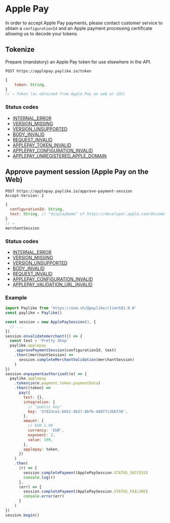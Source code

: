 # Apple Pay

In order to accept Apple Pay payments, please contact customer service to obtain
a `configurationId` and an Apple payment processing certificate allowing us to
decode your tokens.

## Tokenize

Prepare (mandatory) an Apple Pay token for use elsewhere in the API.

```shell
POST https://applepay.paylike.io/token
```

```javascript
{
    token: String,
}
// → Token (as obtained from Apple Pay on web or iOS)
```

### Status codes

- [INTERNAL_ERROR](./status-codes.md#internal_error)
- [VERSION_MISSING](./status-codes.md#version_missing)
- [VERSION_UNSUPPORTED](./status-codes.md#version_unsupported)
- [BODY_INVALID](./status-codes.md#body_invalid)
- [REQUEST_INVALID](./status-codes.md#request_invalid)
- [APPLEPAY_TOKEN_INVALID](./status-codes.md#applepay_token_invalid)
- [APPLEPAY_CONFIGURATION_INVALID](./status-codes.md#applepay_configuration_invalid)
- [APPLEPAY_UNREGISTERED_APPLE_DOMAIN](#applepay_unregistered_apple_domain)

## Approve payment session (Apple Pay on the Web)

```shell
POST https://applepay.paylike.io/approve-payment-session
Accept-Version: 2
```

```javascript
{
  configurationId: String,
  text: String, // "displayName" of https://developer.apple.com/documentation/apple_pay_on_the_web/apple_pay_js_api/requesting_an_apple_pay_payment_session
}
// →
merchantSession
```

### Status codes

- [INTERNAL_ERROR](./status-codes.md#internal_error)
- [VERSION_MISSING](./status-codes.md#version_missing)
- [VERSION_UNSUPPORTED](./status-codes.md#version_unsupported)
- [BODY_INVALID](./status-codes.md#body_invalid)
- [REQUEST_INVALID](./status-codes.md#request_invalid)
- [APPLEPAY_CONFIGURATION_INVALID](./status-codes.md#applepay_configuration_invalid)
- [APPLEPAY_VALIDATION_URL_INVALID](./status-codes.md#applepay_validation_url_invalid)

### Example

```javascript
import Paylike from 'https://esm.sh/@paylike/client@1.0.0'
const paylike = Paylike()

const session = new ApplePaySession(3, {
  // ...
})
session.onvalidatemerchant(() => {
  const text = 'Pretty Shop'
  paylike.applepay
    .approvePaymentSession(configurationId, text)
    .then((merchantSession) =>
      session.completeMerchantValidation(merchantSession)
    )
})
session.onpaymentauthorized((e) => {
  paylike.applepay
    .tokenize(e.payment.token.paymentData)
    .then((token) =>
      pay({
        test: {},
        integration: {
          // "public key"
          key: '57d23ce1-b651-4b37-8bfb-d4077c3bbf38',
        },
        amount: {
          // EUR 1.99
          currency: 'EUR',
          exponent: 2,
          value: 199,
        },
        applepay: token,
      })
    )
    .then(
      (r) => {
        session.completePayment(ApplePaySession.STATUS_SUCCESS)
        console.log(r)
      },
      (err) => {
        session.completePayment(ApplePaySession.STATUS_FAILURE)
        console.error(err)
      }
    )
})
session.begin()
```
